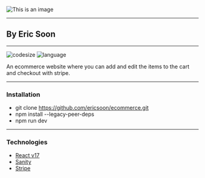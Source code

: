 ![This is an image](./public/%F0%9F%9B%92Ecommerce.png)

___

## By Eric Soon

___

![codesize](https://img.shields.io/github/languages/code-size/ericsoon/ecommerce)
![language](https://img.shields.io/github/languages/top/ericsoon/ecommerce)

An ecommerce website where you can add and edit the items to the cart and checkout with stripe.

___

### Installation

- git clone https://github.com/ericsoon/ecommerce.git
- npm install --legacy-peer-deps
- npm run dev

___

### Technologies

- [React v17](https://reactjs.org/)
- [Sanity](https://www.sanity.io/)
- [Stripe](https://stripe.com/en-ca)